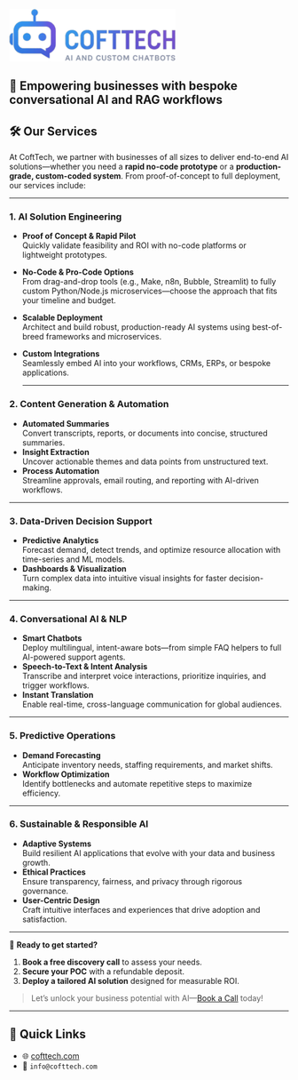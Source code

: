 <p align="left">
  <img src="assets/Cofttech_Git.png" alt="CoftTech Logo" width="300" />
</p>

<h2 align="left">🚀 Empowering businesses with bespoke conversational AI and RAG workflows</h3>

## 🛠️ Our Services

At CoftTech, we partner with businesses of all sizes to deliver end-to-end AI solutions—whether you need a **rapid no-code prototype** or a **production-grade, custom-coded system**. From proof-of-concept to full deployment, our services include:

---
### 1. AI Solution Engineering  
- **Proof of Concept & Rapid Pilot**  
  Quickly validate feasibility and ROI with no-code platforms or lightweight prototypes.  
- **No-Code & Pro-Code Options**  
  From drag-and-drop tools (e.g., Make, n8n, Bubble, Streamlit) to fully custom Python/Node.js microservices—choose the approach that fits your timeline and budget.  
- **Scalable Deployment**  
  Architect and build robust, production-ready AI systems using best-of-breed frameworks and microservices.  
- **Custom Integrations**  
  Seamlessly embed AI into your workflows, CRMs, ERPs, or bespoke applications.

  ---
### 2. Content Generation & Automation  
- **Automated Summaries**  
  Convert transcripts, reports, or documents into concise, structured summaries.  
- **Insight Extraction**  
  Uncover actionable themes and data points from unstructured text.  
- **Process Automation**  
  Streamline approvals, email routing, and reporting with AI-driven workflows.

---
### 3. Data-Driven Decision Support  
- **Predictive Analytics**  
  Forecast demand, detect trends, and optimize resource allocation with time-series and ML models.  
- **Dashboards & Visualization**  
  Turn complex data into intuitive visual insights for faster decision-making.

---
### 4. Conversational AI & NLP  
- **Smart Chatbots**  
  Deploy multilingual, intent-aware bots—from simple FAQ helpers to full AI-powered support agents.  
- **Speech-to-Text & Intent Analysis**  
  Transcribe and interpret voice interactions, prioritize inquiries, and trigger workflows.  
- **Instant Translation**  
  Enable real-time, cross-language communication for global audiences.

---
### 5. Predictive Operations  
- **Demand Forecasting**  
  Anticipate inventory needs, staffing requirements, and market shifts.  
- **Workflow Optimization**  
  Identify bottlenecks and automate repetitive steps to maximize efficiency.

---
### 6. Sustainable & Responsible AI  
- **Adaptive Systems**  
  Build resilient AI applications that evolve with your data and business growth.  
- **Ethical Practices**  
  Ensure transparency, fairness, and privacy through rigorous governance.  
- **User-Centric Design**  
  Craft intuitive interfaces and experiences that drive adoption and satisfaction.
---

🔗 **Ready to get started?**  
1. **Book a free discovery call** to assess your needs.  
2. **Secure your POC** with a refundable deposit.  
3. **Deploy a tailored AI solution** designed for measurable ROI.  

> Let’s unlock your business potential with AI—[Book a Call](https://docs.google.com/forms/d/e/1FAIpQLScn-NvCh86FrHk-cCw26P7r2-3lC9tEzSyDDl0ujthTPkn25Q/viewform) today!  
 

---
## 🔗 Quick Links  
- 🌐 [cofttech.com](https://cofttech.com)  
- 📧 `info@cofttech.com`  
<!--
- 💼 [Upwork profile](your-upwork-link)  
-->
